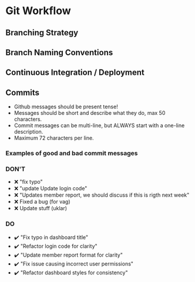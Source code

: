 # Git Workflow

## Branching Strategy

## Branch Naming Conventions

## Continuous Integration / Deployment

## Commits

- Github messages should be present tense!
- Messages should be short and describe what they do, max 50 characters.
- Commit messages can be multi-line, but ALWAYS start with a one-line description.
- Maximum 72 characters per line.

### Examples of good and bad commit messages
### DON'T
- ❌ "fix typo"
- ❌ "update Update login code"
- ❌ "Updates member report, we should discuss if this is rigth next week"
- ❌ Fixed a bug (for vag)
- ❌ Update stuff (uklar)
### DO
- ✔️ "Fix typo in dashboard title"
- ✔️ "Refactor login code for clarity"
- ✔️ "Update member report format for clarity"
- ✔️ "Fix issue causing incorrect user permissions"
- ✔️ "Refactor dashboard styles for consistency"